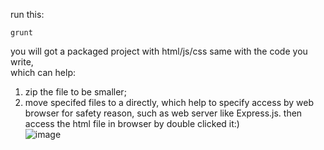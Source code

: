 run this:
```
grunt
```
you will got a packaged project with html/js/css same with the code you write,  
which can help:
1. zip the file to be smaller;
2. move specifed files to a directly,   which help to specify access by web browser for safety reason,   such as web server like Express.js.
then access the html file in browser by double clicked it:)  
![image](https://github.com/FelicityAmiao/test-grunt/assets/40057410/c5003238-125d-4f04-8f63-8a3537e7cb35)
